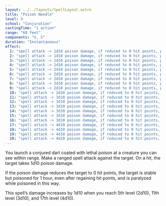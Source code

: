 ```yaml
---
layout: ../../layouts/SpellLayout.astro
title: "Poison Needle"
level: 0
school: "Conjuration"
castingTime: "1 action"
range: "60 feet"
components: "V, S"
duration: "Instantaneous"
effect:
  1: "spell attack -> 1d10 poison damage, if reduced to 0 hit points, poisoned and paralyzed for 1 hour"
  2: "spell attack -> 1d10 poison damage, if reduced to 0 hit points, poisoned and paralyzed for 1 hour"
  3: "spell attack -> 1d10 poison damage, if reduced to 0 hit points, poisoned and paralyzed for 1 hour"
  4: "spell attack -> 1d10 poison damage, if reduced to 0 hit points, poisoned and paralyzed for 1 hour"
  5: "spell attack -> 2d10 poison damage, if reduced to 0 hit points, poisoned and paralyzed for 1 hour"
  6: "spell attack -> 2d10 poison damage, if reduced to 0 hit points, poisoned and paralyzed for 1 hour"
  7: "spell attack -> 2d10 poison damage, if reduced to 0 hit points, poisoned and paralyzed for 1 hour"
  8: "spell attack -> 2d10 poison damage, if reduced to 0 hit points, poisoned and paralyzed for 1 hour"
  9: "spell attack -> 2d10 poison damage, if reduced to 0 hit points, poisoned and paralyzed for 1 hour"
  10: "spell attack -> 2d10 poison damage, if reduced to 0 hit points, poisoned and paralyzed for 1 hour"
  11: "spell attack -> 3d10 poison damage, if reduced to 0 hit points, poisoned and paralyzed for 1 hour"
  12: "spell attack -> 3d10 poison damage, if reduced to 0 hit points, poisoned and paralyzed for 1 hour"
  13: "spell attack -> 3d10 poison damage, if reduced to 0 hit points, poisoned and paralyzed for 1 hour"
  14: "spell attack -> 3d10 poison damage, if reduced to 0 hit points, poisoned and paralyzed for 1 hour"
  15: "spell attack -> 3d10 poison damage, if reduced to 0 hit points, poisoned and paralyzed for 1 hour"
  16: "spell attack -> 3d10 poison damage, if reduced to 0 hit points, poisoned and paralyzed for 1 hour"
  17: "spell attack -> 4d10 poison damage, if reduced to 0 hit points, poisoned and paralyzed for 1 hour"
  18: "spell attack -> 4d10 poison damage, if reduced to 0 hit points, poisoned and paralyzed for 1 hour"
  19: "spell attack -> 4d10 poison damage, if reduced to 0 hit points, poisoned and paralyzed for 1 hour"
  20: "spell attack -> 4d10 poison damage, if reduced to 0 hit points, poisoned and paralyzed for 1 hour"
---
```


You launch a conjured dart coated with lethal poison at a creature you can see within range. Make a ranged spell attack against the target. On a hit, the target takes 1d10 poison damage.

If the poison damage reduces the target to 0 hit points, the target is stable but poisoned for 1 hour, even after regaining hit points, and is paralyzed while poisoned in this way.

This spell’s damage increases by 1d10 when you reach 5th level (2d10), 11th level (3d10), and 17th level (4d10).
